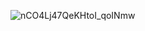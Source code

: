 ![nCO4Lj47QeKHtoI_qoINmw](https://github.com/razxz/razxz/assets/49568762/104f819b-7006-4f70-8b9d-5ba92de0dfd9)
